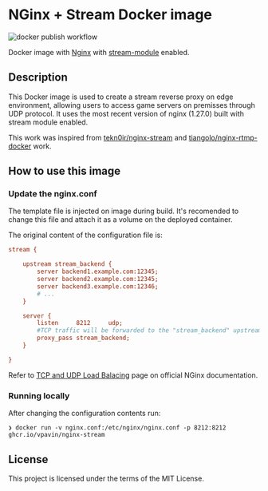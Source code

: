 # NGinx + Stream Docker image

![docker publish workflow](https://github.com/vpavin/nginx-stream/actions/workflows/docker-publish.yml/badge.svg)

Docker image with [Nginx](https://nginx.org/en/) with [stream-module](https://nginx.org/en/docs/stream/ngx_stream_proxy_module.html) enabled.


## Description

This Docker image is used to create a stream reverse proxy on edge environment, allowing users to access game servers on premisses through UDP protocol. It uses the most recent version of nginx (1.27.0) built with stream module enabled.

This work was inspired from [tekn0ir/nginx-stream](https://github.com/tekn0ir/nginx-stream/) and [tiangolo/nginx-rtmp-docker](https://github.com/tiangolo/nginx-rtmp-docker) work.


## How to use this image

### Update the nginx.conf

The template file is injected on image during build. It's recomended to change this file and attach it as a volume on the deployed container.

The original content of the configuration file is:
```ini
stream {

    upstream stream_backend {
        server backend1.example.com:12345;
        server backend2.example.com:12345;
        server backend3.example.com:12346;
        # ...
    }

    server {
        listen     8212     udp;
        #TCP traffic will be forwarded to the "stream_backend" upstream group
        proxy_pass stream_backend;
    }

}
```

Refer to [TCP and UDP Load Balacing](https://docs.nginx.com/nginx/admin-guide/load-balancer/tcp-udp-load-balancer/) page on official NGinx documentation.

### Running locally

After changing the configuration contents run:

```shell
❯ docker run -v nginx.conf:/etc/nginx/nginx.conf -p 8212:8212 ghcr.io/vpavin/nginx-stream

```

## License

This project is licensed under the terms of the MIT License.